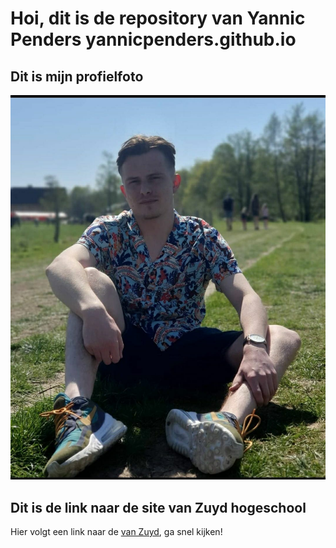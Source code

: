 # Hoi, dit is de repository van Yannic Penders yannicpenders.github.io

## Dit is mijn profielfoto
![profielfoto](images/image.jpg)

## Dit is de link naar de site van Zuyd hogeschool
Hier volgt een link naar de [van Zuyd](https://www.zuyd.nl/), ga snel kijken!
